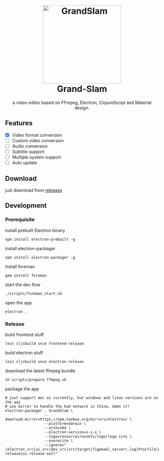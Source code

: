 <h1 align="center">
  <img width="256" src="https://raw.githubusercontent.com/raffy2010/grand-slam/master/resources/assets/logo/logo.png" alt="GrandSlam">
  <br />
  Grand-Slam
</h1>
<p align="center">a video editor based on FFmpeg, Electron, ClojureScript and Material design.</p>

## Features

- [x] Video format conversion
- [ ] Custom video conversion
- [ ] Audio conversion
- [ ] Subtitle support
- [ ] Multiple system support
- [ ] Auto update

## Download

just download from [releases](https://github.com/raffy2010/grand-slam/releases/latest)

## Development

### Prerequisite

install prebuilt Electron binary
```shell
npm install electron-prebuilt -g
```

install electron-packager
```shell
npm install electron-packager -g
```

install foreman
```shell
gem install foreman
```

start the dev flow
```shell
./scripts/foreman_start.sh
```

open the app
```shell
electron .
```

### Release

build frontend stuff
```shell
lein cljsbuild once frontend-release
```

build electron stuff
```shell
lein cljsbuild once electron-release
```

download the latest ffmpeg bundle
```shell
sh scripts/prepare_ffmpeg.sh
```

package the app
```shell
# just support mac os currently, but windows and linux versions are on the way
# use mirror to handle the bad network in China, damn it!
electron-packager . GrandSlam \
                  --download.mirror=https://npm.taobao.org/mirrors/electron/ \
                  --platform=darwin \
                  --arch=x64 \
                  --electron-version=x.x.x \
                  --logo=resources/assets/logo/logo.icns \
                  --overwrite \
                  --ignore="(electron_src|ui_src|dev_src|src|target|figwheel_server\.log|Procfile|electron-release|ui-release-out)"
```
